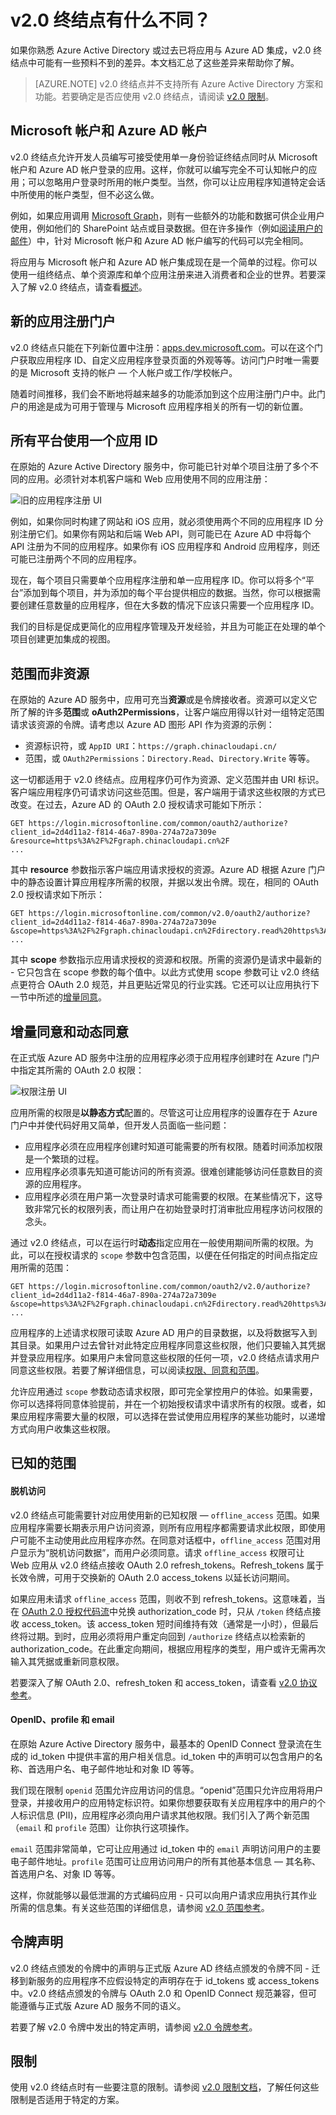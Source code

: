 <properties
	pageTitle="Azure AD v2.0 终结点 | Azure"
	description="原始 Azure AD 终结点与 v2.0 终结点之间的比较。"
	services="active-directory"
	documentationCenter=""
	authors="dstrockis"
	manager="mbaldwin"
	editor=""/>

<tags
	ms.service="active-directory"
	ms.date="05/31/2016"
	wacn.date="07/26/2016"/>

# v2.0 终结点有什么不同？

如果你熟悉 Azure Active Directory 或过去已将应用与 Azure AD 集成，v2.0 终结点中可能有一些预料不到的差异。本文档汇总了这些差异来帮助你了解。

> [AZURE.NOTE]
	v2.0 终结点并不支持所有 Azure Active Directory 方案和功能。若要确定是否应使用 v2.0 终结点，请阅读 [v2.0 限制](/documentation/articles/active-directory-v2-limitations/)。


## Microsoft 帐户和 Azure AD 帐户
v2.0 终结点允许开发人员编写可接受使用单一身份验证终结点同时从 Microsoft 帐户和 Azure AD 帐户登录的应用。这样，你就可以编写完全不可认知帐户的应用；可以忽略用户登录时所用的帐户类型。当然，你可以让应用程序知道特定会话中所使用的帐户类型，但不必这么做。

例如，如果应用调用 [Microsoft Graph](https://graph.microsoft.io)，则有一些额外的功能和数据可供企业用户使用，例如他们的 SharePoint 站点或目录数据。但在许多操作（例如[阅读用户的邮件](https://graph.microsoft.io/docs/api-reference/v1.0/resources/message)）中，针对 Microsoft 帐户和 Azure AD 帐户编写的代码可以完全相同。

将应用与 Microsoft 帐户和 Azure AD 帐户集成现在是一个简单的过程。你可以使用一组终结点、单个资源库和单个应用注册来进入消费者和企业的世界。若要深入了解 v2.0 终结点，请查看[概述](/documentation/articles/active-directory-appmodel-v2-overview/)。


## 新的应用注册门户
v2.0 终结点只能在下列新位置中注册：[apps.dev.microsoft.com](https://apps.dev.microsoft.com)。可以在这个门户获取应用程序 ID、自定义应用程序登录页面的外观等等。访问门户时唯一需要的是 Microsoft 支持的帐户 — 个人帐户或工作/学校帐户。

随着时间推移，我们会不断地将越来越多的功能添加到这个应用注册门户中。此门户的用途是成为可用于管理与 Microsoft 应用程序相关的所有一切的新位置。


## 所有平台使用一个应用 ID
在原始的 Azure Active Directory 服务中，你可能已针对单个项目注册了多个不同的应用。必须针对本机客户端和 Web 应用使用不同的应用注册：

![旧的应用程序注册 UI](./media/active-directory-v2-flows/old_app_registration.PNG)

例如，如果你同时构建了网站和 iOS 应用，就必须使用两个不同的应用程序 ID 分别注册它们。如果你有网站和后端 Web API，则可能已在 Azure AD 中将每个 API 注册为不同的应用程序。如果你有 iOS 应用程序和 Android 应用程序，则还可能已注册两个不同的应用程序。

<!-- You may have even registered different apps for each of your build environments - one for dev, one for test, and one for production. -->

现在，每个项目只需要单个应用程序注册和单一应用程序 ID。你可以将多个“平台”添加到每个项目，并为添加的每个平台提供相应的数据。当然，你可以根据需要创建任意数量的应用程序，但在大多数的情况下应该只需要一个应用程序 ID。



我们的目标是促成更简化的应用程序管理及开发经验，并且为可能正在处理的单个项目创建更加集成的视图。


## 范围而非资源
在原始的 Azure AD 服务中，应用可充当**资源**或是令牌接收者。资源可以定义它所了解的许多**范围**或 **oAuth2Permissions**，让客户端应用得以针对一组特定范围请求该资源的令牌。请考虑以 Azure AD 图形 API 作为资源的示例：

- 资源标识符，或 `AppID URI`：`https://graph.chinacloudapi.cn/`
- 范围，或 `OAuth2Permissions`：`Directory.Read`、`Directory.Write` 等等。

这一切都适用于 v2.0 终结点。应用程序仍可作为资源、定义范围并由 URI 标识。客户端应用程序仍可请求访问这些范围。但是，客户端用于请求这些权限的方式已改变。在过去，Azure AD 的 OAuth 2.0 授权请求可能如下所示：


	GET https://login.microsoftonline.com/common/oauth2/authorize?
	client_id=2d4d11a2-f814-46a7-890a-274a72a7309e
	&resource=https%3A%2F%2Fgraph.chinacloudapi.cn%2F
	...


其中 **resource** 参数指示客户端应用请求授权的资源。Azure AD 根据 Azure 门户中的静态设置计算应用程序所需的权限，并据以发出令牌。现在，相同的 OAuth 2.0 授权请求如下所示：


	GET https://login.microsoftonline.com/common/v2.0/oauth2/authorize?
	client_id=2d4d11a2-f814-46a7-890a-274a72a7309e
	&scope=https%3A%2F%2Fgraph.chinacloudapi.cn%2Fdirectory.read%20https%3A%2F%2Fgraph.chinacloudapi.cn%2Fdirectory.write
	...


其中 **scope** 参数指示应用请求授权的资源和权限。所需的资源仍是请求中最新的 - 它只包含在 scope 参数的每个值中。以此方式使用 scope 参数可让 v2.0 终结点更符合 OAuth 2.0 规范，并且更贴近常见的行业实践。它还可以让应用执行下一节中所述的[增量同意](#incremental-and-dynamic-consent)。

## <a name="incremental-and-dynamic-consent"></a>增量同意和动态同意
在正式版 Azure AD 服务中注册的应用程序必须于应用程序创建时在 Azure 门户中指定其所需的 OAuth 2.0 权限：

![权限注册 UI](./media/active-directory-v2-flows/app_reg_permissions.PNG)

应用所需的权限是**以静态方式**配置的。尽管这可让应用程序的设置存在于 Azure 门户中并使代码好用又简单，但开发人员面临一些问题：

- 应用程序必须在应用程序创建时知道可能需要的所有权限。随着时间添加权限是一个繁琐的过程。
- 应用程序必须事先知道可能访问的所有资源。很难创建能够访问任意数目的资源的应用程序。
- 应用程序必须在用户第一次登录时请求可能需要的权限。在某些情况下，这导致非常冗长的权限列表，而让用户在初始登录时打消审批应用程序访问权限的念头。

通过 v2.0 终结点，可以在运行时**动态**指定应用在一般使用期间所需的权限。为此，可以在授权请求的 `scope` 参数中包含范围，以便在任何指定的时间点指定应用所需的范围：


	GET https://login.microsoftonline.com/common/oauth2/v2.0/authorize?
	client_id=2d4d11a2-f814-46a7-890a-274a72a7309e
	&scope=https%3A%2F%2Fgraph.chinacloudapi.cn%2Fdirectory.read%20https%3A%2F%2Fgraph.chinacloudapi.cn%2Fdirectory.write
	...


应用程序的上述请求权限可读取 Azure AD 用户的目录数据，以及将数据写入到其目录。如果用户过去曾针对此特定应用程序同意这些权限，他们只要输入其凭据并登录应用程序。如果用户未曾同意这些权限的任何一项，v2.0 终结点请求用户同意这些权限。若要了解详细信息，可以阅读[权限、同意和范围](/documentation/articles/active-directory-v2-scopes/)。

允许应用通过 `scope` 参数动态请求权限，即可完全掌控用户的体验。如果需要，你可以选择将同意体验提前，并在一个初始授权请求中请求所有的权限。或者，如果应用程序需要大量的权限，可以选择在尝试使用应用程序的某些功能时，以递增方式向用户收集这些权限。

## 已知的范围

#### 脱机访问
v2.0 终结点可能需要针对应用使用新的已知权限 — `offline_access` 范围。如果应用程序需要长期表示用户访问资源，则所有应用程序都需要请求此权限，即使用户可能不主动使用此应用程序亦然。在同意对话框中，`offline_access` 范围对用户显示为“脱机访问数据”，而用户必须同意。请求 `offline_access` 权限可让 Web 应用从 v2.0 终结点接收 OAuth 2.0 refresh\_tokens。Refresh\_tokens 属于长效令牌，可用于交换新的 OAuth 2.0 access\_tokens 以延长访问期间。

如果应用未请求 `offline_access` 范围，则收不到 refresh\_tokens。这意味着，当在 [OAuth 2.0 授权代码流](/documentation/articles/active-directory-v2-protocols/#oauth2-authorization-code-flow)中兑换 authorization\_code 时，只从 `/token` 终结点接收 access\_token。该 access\_token 短时间维持有效（通常是一小时），但最后终将过期。到时，应用必须将用户重定向回到 `/authorize` 终结点以检索新的 authorization\_code。在此重定向期间，根据应用程序的类型，用户或许无需再次输入其凭据或重新同意权限。

若要深入了解 OAuth 2.0、refresh\_token 和 access\_token，请查看 [v2.0 协议参考](/documentation/articles/active-directory-v2-protocols/)。

#### OpenID、profile 和 email

在原始 Azure Active Directory 服务中，最基本的 OpenID Connect 登录流在生成的 id\_token 中提供丰富的用户相关信息。id\_token 中的声明可以包含用户的名称、首选用户名、电子邮件地址和对象 ID 等等。

我们现在限制 `openid` 范围允许应用访问的信息。“openid”范围只允许应用将用户登录，并接收用户的应用特定标识符。如果你想要获取有关应用程序中的用户的个人标识信息 (PII)，应用程序必须向用户请求其他权限。我们引入了两个新范围（`email` 和 `profile` 范围）让你执行这项操作。

`email` 范围非常简单，它可让应用通过 id\_token 中的 `email` 声明访问用户的主要电子邮件地址。`profile` 范围可让应用访问用户的所有其他基本信息 — 其名称、首选用户名、对象 ID 等等。

这样，你就能够以最低泄漏的方式编码应用 - 只可以向用户请求应用执行其作业所需的信息集。有关这些范围的详细信息，请参阅 [v2.0 范围参考](/documentation/articles/active-directory-v2-scopes/)。


## 令牌声明
v2.0 终结点颁发的令牌中的声明与正式版 Azure AD 终结点颁发的令牌不同 - 迁移到新服务的应用程序不应假设特定的声明存在于 id\_tokens 或 access\_tokens 中。v2.0 终结点颁发的令牌与 OAuth 2.0 和 OpenID Connect 规范兼容，但可能遵循与正式版 Azure AD 服务不同的语义。

若要了解 v2.0 令牌中发出的特定声明，请参阅 [v2.0 令牌参考](/documentation/articles/active-directory-v2-tokens/)。

## 限制
使用 v2.0 终结点时有一些要注意的限制。请参阅 [v2.0 限制文档](/documentation/articles/active-directory-v2-limitations/)，了解任何这些限制是否适用于特定的方案。

<!---HONumber=Mooncake_0815_2016-->